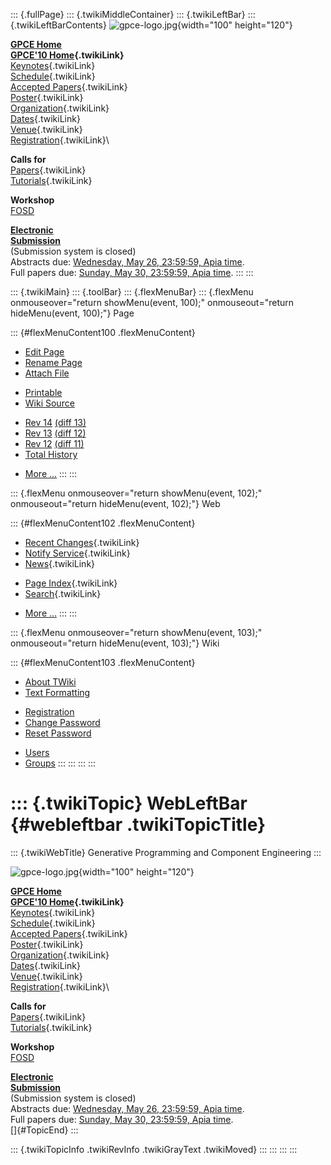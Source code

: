 ::: {.fullPage}
::: {.twikiMiddleContainer}
::: {.twikiLeftBar}
::: {.twikiLeftBarContents}
![gpce-logo.jpg](../pub/GPCE10/WebLeftBar/gpce-logo.jpg){width="100"
height="120"}

**[GPCE Home](http://program-transformation.org/Gpce)**\
**[GPCE\'10 Home](WebHome){.twikiLink}**\
[Keynotes](KeynoteSpeakers){.twikiLink}\
[Schedule](ConferenceProgram){.twikiLink}\
[Accepted Papers](AcceptedPapers){.twikiLink}\
[Poster](Poster){.twikiLink}\
[Organization](ConferenceOrganization){.twikiLink}\
[Dates](ImportantDates){.twikiLink}\
[Venue](ConferenceVenue){.twikiLink}\
[Registration](ConferenceRegistration){.twikiLink}\

**Calls for**\
[Papers](CallForPapers){.twikiLink}\
[Tutorials](CallForTutorials){.twikiLink}

**Workshop**\
[FOSD](http://www.infosun.fim.uni-passau.de/cl/staff/apel/FOSD2010/index.html)

**[Electronic\
Submission](http://www.easychair.org/conferences/?conf=gpce10)**\
(Submission system is closed)\
Abstracts due: [Wednesday, May 26, 23:59:59, Apia
time](http://www.timeanddate.com/worldclock/fixedtime.html?month=5&day=26&year=2010&hour=23&min=59&sec=59&p1=282).\
Full papers due: [Sunday, May 30, 23:59:59, Apia
time](http://www.timeanddate.com/worldclock/fixedtime.html?month=5&day=30&year=2010&hour=23&min=59&sec=59&p1=282).
:::
:::

::: {.twikiMain}
::: {.toolBar}
::: {.flexMenuBar}
::: {.flexMenu onmouseover="return showMenu(event, 100);" onmouseout="return hideMenu(event, 100);"}
Page

::: {#flexMenuContent100 .flexMenuContent}
-   [Edit
    Page](http://www.program-transformation.org/edit/GPCE10/WebLeftBar?t=1536828804)
-   [Rename
    Page](http://www.program-transformation.org/rename/GPCE10/WebLeftBar)
-   [Attach
    File](http://www.program-transformation.org/attach/GPCE10/WebLeftBar)

<!-- -->

-   [Printable](http://www.program-transformation.org/view/GPCE10/WebLeftBar?skin=print.pattern)
-   [Wiki
    Source](http://www.program-transformation.org/view/GPCE10/WebLeftBar?skin=text&raw=on&contenttype=text/plain)

<!-- -->

-   [Rev
    14](http://www.program-transformation.org/view/GPCE10/WebLeftBar?rev=1.14)
    [(diff 13)](http://www.program-transformation.org/rdiff/GPCE10/WebLeftBar?rev1=1.14&rev2=1.13)
-   [Rev
    13](http://www.program-transformation.org/view/GPCE10/WebLeftBar?rev=1.13)
    [(diff 12)](http://www.program-transformation.org/rdiff/GPCE10/WebLeftBar?rev1=1.13&rev2=1.12)
-   [Rev
    12](http://www.program-transformation.org/view/GPCE10/WebLeftBar?rev=1.12)
    [(diff 11)](http://www.program-transformation.org/rdiff/GPCE10/WebLeftBar?rev1=1.12&rev2=1.11)
-   [Total
    History](http://www.program-transformation.org/rdiff/GPCE10/WebLeftBar)

<!-- -->

-   [More
    \...](http://www.program-transformation.org/oops/GPCE10/WebLeftBar?template=oopsmore&param1=1.14&param2=1.14)
:::
:::

::: {.flexMenu onmouseover="return showMenu(event, 102);" onmouseout="return hideMenu(event, 102);"}
Web

::: {#flexMenuContent102 .flexMenuContent}
-   [Recent Changes](WebChanges){.twikiLink}
-   [Notify Service](WebNotify){.twikiLink}
-   [News](WebNews){.twikiLink}

<!-- -->

-   [Page Index](WebIndex){.twikiLink}
-   [Search](WebSearch){.twikiLink}

<!-- -->

-   [More
    \...](http://www.program-transformation.org/oops/GPCE10/WebLeftBar?template=oopsmore&param1=1.14&param2=1.14)
:::
:::

::: {.flexMenu onmouseover="return showMenu(event, 103);" onmouseout="return hideMenu(event, 103);"}
Wiki

::: {#flexMenuContent103 .flexMenuContent}
-   [About
    TWiki](http://www.program-transformation.org/view/TWiki/WebHome)
-   [Text
    Formatting](http://www.program-transformation.org/view/TWiki/TextFormattingRules)

<!-- -->

-   [Registration](http://www.program-transformation.org/view/TWiki/TWikiRegistration)
-   [Change
    Password](http://www.program-transformation.org/view/TWiki/ChangePassword)
-   [Reset
    Password](http://www.program-transformation.org/view/TWiki/ResetPassword)

<!-- -->

-   [Users](http://www.program-transformation.org/view/Main/TWikiUsers)
-   [Groups](http://www.program-transformation.org/view/Main/TWikiGroups)
:::
:::
:::
:::

::: {.twikiTopic}
WebLeftBar {#webleftbar .twikiTopicTitle}
==========

::: {.twikiWebTitle}
Generative Programming and Component Engineering
:::

![gpce-logo.jpg](../pub/GPCE10/WebLeftBar/gpce-logo.jpg){width="100"
height="120"}

**[GPCE Home](http://program-transformation.org/Gpce)**\
**[GPCE\'10 Home](WebHome){.twikiLink}**\
[Keynotes](KeynoteSpeakers){.twikiLink}\
[Schedule](ConferenceProgram){.twikiLink}\
[Accepted Papers](AcceptedPapers){.twikiLink}\
[Poster](Poster){.twikiLink}\
[Organization](ConferenceOrganization){.twikiLink}\
[Dates](ImportantDates){.twikiLink}\
[Venue](ConferenceVenue){.twikiLink}\
[Registration](ConferenceRegistration){.twikiLink}\

**Calls for**\
[Papers](CallForPapers){.twikiLink}\
[Tutorials](CallForTutorials){.twikiLink}

**Workshop**\
[FOSD](http://www.infosun.fim.uni-passau.de/cl/staff/apel/FOSD2010/index.html)

**[Electronic\
Submission](http://www.easychair.org/conferences/?conf=gpce10)**\
(Submission system is closed)\
Abstracts due: [Wednesday, May 26, 23:59:59, Apia
time](http://www.timeanddate.com/worldclock/fixedtime.html?month=5&day=26&year=2010&hour=23&min=59&sec=59&p1=282).\
Full papers due: [Sunday, May 30, 23:59:59, Apia
time](http://www.timeanddate.com/worldclock/fixedtime.html?month=5&day=30&year=2010&hour=23&min=59&sec=59&p1=282).\
[]{#TopicEnd}
:::

::: {.twikiTopicInfo .twikiRevInfo .twikiGrayText .twikiMoved}
:::
:::
:::
:::

